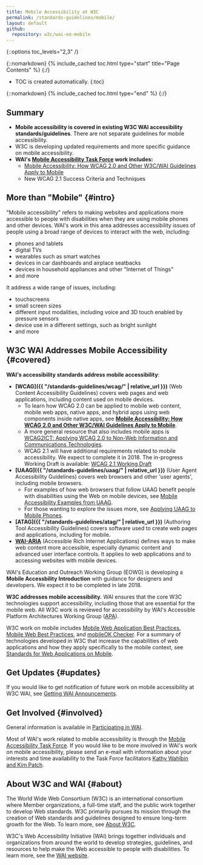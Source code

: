 ```yaml
---
title: Mobile Accessibility at W3C
permalink: /standards-guidelines/mobile/
layout: default
github:
  repository: w3c/wai-eo-mobile
---
```


{::options toc_levels="2,3" /}

{::nomarkdown}
{% include_cached toc.html type="start" title="Page Contents" %}
{:/}

-   TOC is created automatically.
{:toc}

{::nomarkdown}
{% include_cached toc.html type="end" %}
{:/}

## Summary

-   **Mobile accessibility is covered in existing W3C WAI accessibility
    standards/guidelines**. There are not separate guidelines for mobile
    accessibility.
-   W3C is developing updated requirements and more specific guidance on
    mobile accessibility.
-   **WAI's [Mobile Accessibility Task
    Force](https://www.w3.org/WAI/GL/mobile-a11y-tf/) work includes:**
    -   [Mobile Accessibility: How WCAG 2.0 and Other W3C/WAI Guidelines
        Apply to
        Mobile](http://www.w3.org/TR/mobile-accessibility-mapping/)
    -   New WCAG 2.1 Success Criteria and Techniques

## More than "Mobile" {#intro}

"Mobile accessibility" refers to making websites and applications more
accessible to people with disabilities when they are using mobile phones
and other devices. WAI's work in this area addresses accessibility
issues of people using a broad range of devices to interact with the
web, including:

-   phones and tablets
-   digital TVs
-   wearables such as smart watches
-   devices in car dashboards and airplace seatbacks
-   devices in household appliances and other "Internet of Things"
-   and more

It address a wide range of issues, including:

-   touchscreens
-   small screen sizes
-   different input modalities, including voice and 3D touch enabled by
    pressure sensors
-   device use in a different settings, such as bright sunlight
-   and more

## W3C WAI Addresses Mobile Accessibility {#covered}

**WAI's accessibility standards address mobile accessibility**:

-   **[WCAG]({{ "/standards-guidelines/wcag/" | relative_url }})** (Web Content
    Accessibility Guidelines) covers web pages and web applications,
    including content used on mobile devices.
    -   To learn how WCAG 2.0 can be applied to mobile web content,
        mobile web apps, native apps, and hybrid apps using web
        components inside native apps, see [**Mobile Accessibility: How
        WCAG 2.0 and Other W3C/WAI Guidelines Apply to
        Mobile**](http://www.w3.org/TR/mobile-accessibility-mapping/).
    -   A more general resource that also includes mobile apps is
        [WCAG2ICT: Applying WCAG 2.0 to Non-Web Information and
        Communications Technologies](http://www.w3.org/TR/wcag2ict/).
    -   WCAG 2.1 will have additional requirements related to mobile
        accessibility. We expect to complete it in 2018. The in-progress
        Working Draft is available: [WCAG 2.1 Working
        Draft](https://www.w3.org/TR/WCAG21/)
-   **[UAAG]({{ "/standards-guidelines/uaag/" | relative_url }})** (User Agent
    Accessibility Guidelines) covers web browsers and other 'user
    agents', including mobile browsers.
    -   For examples of how web browsers that follow UAAG benefit people
        with disabilities using the Web on mobile devices, see [Mobile
        Accessibility Examples from
        UAAG](http://www.w3.org/TR/IMPLEMENTING-UAAG20/mobile).
    -   For those wanting to explore the issues more, see [Applying UAAG
        to Mobile
        Phones](http://www.w3.org/WAI/UA/work/wiki/Applying_UAAG_to_Mobile_Phones).
-   **[ATAG]({{ "/standards-guidelines/atag/" | relative_url }})** (Authoring Tool
    Accessibility Guidelines) covers software used to create web pages
    and applications, including for mobile.
-   **[WAI-ARIA](http://www.w3.org/WAI/intro/aria.php)** (Accessible
    Rich Internet Applications) defines ways to make web content more
    accessible, especially dynamic content and advanced user interface
    controls. It applies to web applications and to accessing websites
    with mobile devices.

WAI's Education and Outreach Working Group (EOWG) is developing a
**Mobile Accessbility Introduction** with guidance for designers and
developers. We expect it to be completed in late 2018.

**W3C addresses mobile accessibility.** WAI ensures that the core W3C
technologies support accessibility, including those that are essential
for the mobile web. All W3C work is reviewed for accessibility by WAI's
Accessible Platform Architectures Working Group
([APA](https://www.w3.org/WAI/APA/)).

W3C work on mobile includes [Mobile Web Application Best
Practices](http://www.w3.org/TR/mwabp/), [Mobile Web Best
Practices](http://www.w3.org/TR/mobile-bp/), and [mobileOK
Checker](http://validator.w3.org/mobile/). For a summary of technologies
developed in W3C that increase the capabilities of web applications and
how they apply specifically to the mobile context, see [Standards for
Web Applications on
Mobile](http://www.w3.org/Mobile/mobile-web-app-state/).

## Get Updates {#updates}

If you would like to get notification of future work on mobile
accessibility at W3C WAI, see [Getting WAI
Announcements](http://www.w3.org/WAI/about/announcements).

## Get Involved {#involved}

General information is available in [Participating in
WAI](https://www.w3.org/WAI/participation).

Most of WAI's work related to mobile accessibility is through the
[Mobile Accessibility Task
Force](https://www.w3.org/WAI/GL/mobile-a11y-tf/). If you would like to
be more involved in WAI's work on mobile accessibility, please send an
e-mail with information about your interests and time availability to
the Task Force facilitators [Kathy Wahlbin and Kim
Patch](mailto:kathy@interactiveaccessibility.com,Kim@redstartsystems.com?cc=wai@w3.org,shadi@w3.org&subject=Mobile%20Accessibility%20Task%20Force%20Enquiry).

## About W3C and WAI {#about}

The World Wide Web Consortium (W3C) is an international consortium where
Member organizations, a full-time staff, and the public work together to
develop Web standards. W3C primarily pursues its mission through the
creation of Web standards and guidelines designed to ensure long-term
growth for the Web. To learn more, see [About
W3C](http://www.w3.org/Consortium/).

W3C's Web Accessibility Initiative (WAI) brings together individuals and
organizations from around the world to develop strategies, guidelines,
and resources to help make the Web accessible to people with
disabilities. To learn more, see the [WAI
website](http://www.w3.org/WAI/).
